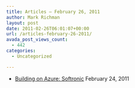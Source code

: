 ```yaml
---
title: Articles – February 26, 2011
author: Mark Richman
layout: post
date: 2011-02-26T06:01:07+00:00
url: /articles-february-26-2011/
avada_post_views_count:
  - 442
categories:
  - Uncategorized

---
```

  * [Building on Azure: Softronic][1]
February 24, 2011 </ul>

 [1]: http://channel9.msdn.com/Shows/Inside+Out/Building-on-Azure-Softronic